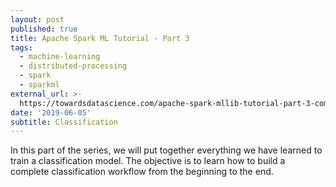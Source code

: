 ```yaml
---
layout: post
published: true
title: Apache Spark ML Tutorial - Part 3
tags:
  - machine-learning
  - distributed-processing
  - spark
  - sparkml
external_url: >-
  https://towardsdatascience.com/apache-spark-mllib-tutorial-part-3-complete-classification-workflow-a1eb430ad069
date: '2019-06-05'
subtitle: Classification
---
```

In this part of the series, we will put together everything we have learned to train a classification model. The objective is to learn how to build a complete classification workflow from the beginning to the end.
